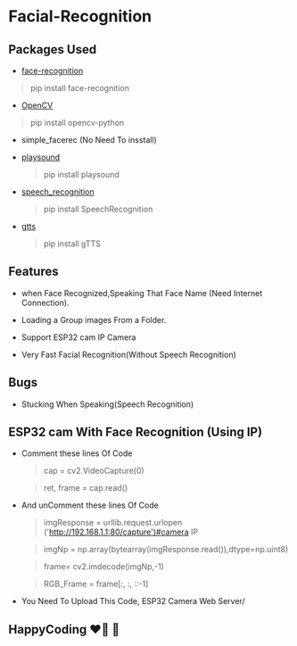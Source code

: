 # Facial-Recognition

## Packages Used

- [face-recognition](https://pypi.org/project/face-recognition/)

> pip install face-recognition

- [OpenCV](https://pypi.org/project/opencv-python/)

> pip install opencv-python

- simple_facerec (No Need To insstall)

- [playsound](https://pypi.org/project/playsound/)

  > pip install playsound

- [speech_recognition](https://pypi.org/project/SpeechRecognition/)

  > pip install SpeechRecognition

- [gtts](https://pypi.org/project/gTTS/)

  > pip install gTTS

## Features

- when Face Recognized,Speaking That Face Name (Need Internet Connection).

- Loading a Group images From a Folder.

- Support ESP32 cam IP Camera

- Very Fast Facial Recognition(Without Speech Recognition)

## Bugs

- Stucking When Speaking(Speech Recognition)

## ESP32 cam With Face Recognition (Using IP)

- Comment these lines Of Code

  >cap = cv2.VideoCapture(0)

  >ret, frame = cap.read()

- And unComment these lines Of Code

  >  imgResponse = urllib.request.urlopen ('http://192.168.1.1:80/capture')#camera IP

  >  imgNp = np.array(bytearray(imgResponse.read()),dtype=np.uint8)

  >  frame= cv2.imdecode(imgNp,-1)

  >  RGB_Frame = frame[:, :, ::-1]

- You Need To Upload This Code, ESP32 Camera Web Server/


## HappyCoding :heart_on_fire: :speak_no_evil:


